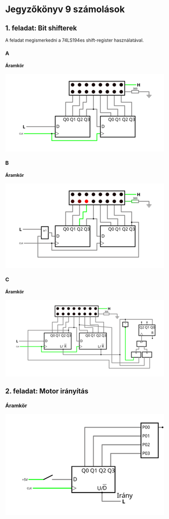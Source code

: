 # Jegyzőkönyv 9 számolások

## 1. feladat: Bit shifterek

A feladat megismerkedni a 74LS194es shift-register használatával.

### A
#### Áramkör

[![Áramkör](./jegyzokonyv09/feladat1a.svg)](https://falstad.com/circuit/circuitjs.html?ctz=CQAgDOB0YzCsICMZICYaoOyYMxgByoBsAnCZiHBAgCw6UCmAtIogFCL4kguZEh4aPRDSGDwIIWDYAlHllQCi+HjnRKViEIuQRUkBPoQQUcNgBl5mRThz8m42-xMgAZgEMANgGcGlcGwA7lY2dsJ8AmHSwbz8dipMChoBnNxqAmBCRGKZElJBwvxJLEVwzgWxyZU0MAExiBE1EOlNdQI2yu2StdFdTl2oZQE1CCyIOqKqE1kiQor4FayKxUvaqPn142tCTPh66227+zt72gSHp8WXNRd6N0w0KusmFY-a92-oKr0PT9Y8nyGP0B9nSg3KMTBQwcywOPzBBxK20OiCKiNRZ2+BQx4KQRXOPxxQyJEIGxNKpJIRX+n3+vVpik+BOxqD+OlZ2iBLKeQ0uXOCfP4l2ZwVWXyQW2ebTFN1RdxeoqI8rxejp2JIy3+iA1yN62thQlmuuxk1QByN4ukAHNtFqIkl9RJeg77bKItIAE5ICINIpu5wZaSWX1IU3myYQLQeHx+YxsIA)

### B
#### Áramkör

[![Áramkör](./jegyzokonyv09/feladat1b.svg)](https://falstad.com/circuit/circuitjs.html?ctz=CQAgDOB0YzCsICMZICYaoOyYMxgByoBsAnCZiHBAgCw6UCmAtIogFCL4kguZEh4aPRDSGDwIIfjYAlHllQCi+HjnRKViEIuQRUkBPoQQUcNgBl5+FeKZqI4kyABmAQwA2AZwaVwbAO5WNmBCTKioYiF+gbz8OMrymIrxKmAcXALJUUSRQhB5AcL8CkXacPxpMYh8GsI1NDDRdfwNDoqtTWq1XR2VmQLx-ajlfg0ILIg6oqpTQkQiQorSVZPaScKr4QUrils8+HoRTUwH2kcnegTHpyUX2g3Xeg9MNCoRJoUvb8+v2ld9XzWikBwwqn1+oJmZTBMS6kLsuyOALh50QxSRnzRZ1CWPQqUKuJGuP+mOKRLJMKG5OhTRIxXWEPWfUZ7TeJMCkze605NL6PMhNxGfUF-Bu7KQmyurF2Dz5mweaKeHw5RCVSFVQKaiBIu25OuxWv1ewWBr502N5pJAHNNdV6Tp9crbTV3kgamkAE5u-h2+4QX0OGAWb1Ic1HE3+lweby+PlG9Z7Ep9RMJo50RTJtNdMIPdPHV15nMOQZpRBwYF7ezCfVVvQSMwxV04QZhI7NyksGvqWKZJ09qv9ktsIA)

### C
#### Áramkör

[![Áramkör](./jegyzokonyv09/feladat1c.svg)](https://falstad.com/circuit/circuitjs.html?ctz=CQAgDOB0YzCsICMZICYaoOyYMxgByoBsAnCZiHBAgCw6UCmAtIogFCL4kguZEh4aPRDSGDwIIWDYAlHllQCi+HjnRKViEIuQRUkBPoQQUcNgBl5+FThz8maiLf4mQAMwCGAGwDODSuBsAO5WNnbCfALh0iG8-HYqTAoagZzcagJgQkRiWRJSwcL8ySzFcC6FcSlVNDCBsYiRtU6KzfUCigkdknUx3c7dqOWBtQgsiDqiqpPZIkKK+JWsiiXL2qgFDRPrQkz4ehvtewe7+9oER2dD9le1l3p3TDQqGyaVz9qPH+gqfU8vmEU-20wz+32GDhWoMqGWu0x2R1hh1KCL+iGKyPR51+hSxcLxFzRZX4eOhIVhw1JFRCJGKgMkAMUfW+d2+hNxqEZSE5IOp3JewyuZJAQv4V3ZITWPyQ21e7Sld3RDzekqIyqQat58pIUJJOtRuP1qEOcwNkqmxqEpul0gA5tp6Y06Tp9SqHTpInKnYEAE5ISLer2RJwwCz+kkWk1TCBaTy+fzGd42fC7D40LF9b04FPhyQZpN5klNfOS4vFayFo54+lJYbJP5wkpw0Q42LN76HFupKgCHN0Tp93raCRmRA9rv9yRpodMygcOCtLFddPxaLD6iFLvZoST7ftXd9jJdPp7tp7vcnnOnuoXzc3wdOZT7pfhFcdN2OKc2J9dk8-j7LhkfRyjQOQ9BAoGbNoFZvpyKjPG6k4IZIGSTsBnYdjutLtJakjYZBeEVAAHjwRDxJguw9jg2CSOcIDmAA9GwJFPFo1G7FgAg0cUEAyMxSD4GxFFICQCDURQPEgHxJFjjYmAII0YiYPBdGMZuYE0PhGkfMy2nwRpQGFCBYFynCwF3M2Lx3Jmmr4rZ9J-FcNaijhMFnEhZzMgBfbTm86JiDmzZUiARCmvQrgQHGfj7lcnbiq2DJ6Bcn42kZFbSnBlbSAAku+CIpaCUAIGY5LqNKKWHCeZUXJlqWlXowyfr+d4QRpdRoYaKyOkawoshBXLSEAA)

## 2. feladat: Motor irányítás


### Áramkör

[![Áramkör](./jegyzokonyv09/feladat2.svg)](https://falstad.com/circuit/circuitjs.html?ctz=CQAgDOB0YzCsICMZICYaoOyYMxgByoBsAnCZiHBAgCw6UCmAtIogFCL4kguZEh4aPRDSGDwIIWDYAlHllQCi+HjnRKViEIuQRUkBPoQQUcNgHdhfDfNRjl4Czxoqc+IUxeTE-aQBkJGh8BRSDfCQAzAEMAGwBnBkpHS08VMMDg6QBCEAATBmiAVxiAFwkABRgAGkrEGrBUevoAHQgAY0K4koB7AFtmuJjugHMASzaQVrZ0FXwIESFWHVEJfKLS5OF+BS3tGhMnVO1MRSOZzaY549OrxGtpFKXr4URlqUOnhZBblYeeW+sAN8hy85yu5z+LG2+2+ehh0ji8hOAhw-CYqDsKPCWhKACdCgwPtYcKjbGJSZCdqiVOjMdTHHImOISWiWViJBAYcYOQZDszSejkWzpAAPEAUfb0IicsD8ISYgCSuIAhwA7ACebDFTCI-BwmAQnj1mDS2ggAFUAPRa5wIfUeHBafUUbYQAAibCAA)

